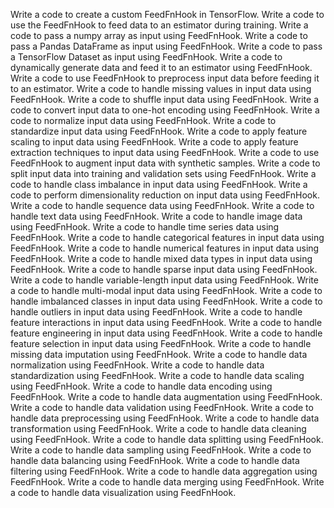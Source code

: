 Write a code to create a custom FeedFnHook in TensorFlow.
Write a code to use the FeedFnHook to feed data to an estimator during training.
Write a code to pass a numpy array as input using FeedFnHook.
Write a code to pass a Pandas DataFrame as input using FeedFnHook.
Write a code to pass a TensorFlow Dataset as input using FeedFnHook.
Write a code to dynamically generate data and feed it to an estimator using FeedFnHook.
Write a code to use FeedFnHook to preprocess input data before feeding it to an estimator.
Write a code to handle missing values in input data using FeedFnHook.
Write a code to shuffle input data using FeedFnHook.
Write a code to convert input data to one-hot encoding using FeedFnHook.
Write a code to normalize input data using FeedFnHook.
Write a code to standardize input data using FeedFnHook.
Write a code to apply feature scaling to input data using FeedFnHook.
Write a code to apply feature extraction techniques to input data using FeedFnHook.
Write a code to use FeedFnHook to augment input data with synthetic samples.
Write a code to split input data into training and validation sets using FeedFnHook.
Write a code to handle class imbalance in input data using FeedFnHook.
Write a code to perform dimensionality reduction on input data using FeedFnHook.
Write a code to handle sequence data using FeedFnHook.
Write a code to handle text data using FeedFnHook.
Write a code to handle image data using FeedFnHook.
Write a code to handle time series data using FeedFnHook.
Write a code to handle categorical features in input data using FeedFnHook.
Write a code to handle numerical features in input data using FeedFnHook.
Write a code to handle mixed data types in input data using FeedFnHook.
Write a code to handle sparse input data using FeedFnHook.
Write a code to handle variable-length input data using FeedFnHook.
Write a code to handle multi-modal input data using FeedFnHook.
Write a code to handle imbalanced classes in input data using FeedFnHook.
Write a code to handle outliers in input data using FeedFnHook.
Write a code to handle feature interactions in input data using FeedFnHook.
Write a code to handle feature engineering in input data using FeedFnHook.
Write a code to handle feature selection in input data using FeedFnHook.
Write a code to handle missing data imputation using FeedFnHook.
Write a code to handle data normalization using FeedFnHook.
Write a code to handle data standardization using FeedFnHook.
Write a code to handle data scaling using FeedFnHook.
Write a code to handle data encoding using FeedFnHook.
Write a code to handle data augmentation using FeedFnHook.
Write a code to handle data validation using FeedFnHook.
Write a code to handle data preprocessing using FeedFnHook.
Write a code to handle data transformation using FeedFnHook.
Write a code to handle data cleaning using FeedFnHook.
Write a code to handle data splitting using FeedFnHook.
Write a code to handle data sampling using FeedFnHook.
Write a code to handle data balancing using FeedFnHook.
Write a code to handle data filtering using FeedFnHook.
Write a code to handle data aggregation using FeedFnHook.
Write a code to handle data merging using FeedFnHook.
Write a code to handle data visualization using FeedFnHook.